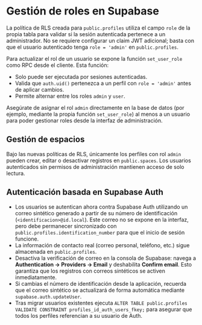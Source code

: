 # Gestión de roles en Supabase

La política de RLS creada para `public.profiles` utiliza el campo `role` de la propia tabla para validar si la sesión autenticada pertenece a un administrador. No se requiere configurar un claim JWT adicional; basta con que el usuario autenticado tenga `role = 'admin'` en `public.profiles`.

Para actualizar el rol de un usuario se expone la función `set_user_role` como RPC desde el cliente. Esta función:

- Solo puede ser ejecutada por sesiones autenticadas.
- Valida que `auth.uid()` pertenezca a un perfil con `role = 'admin'` antes de aplicar cambios.
- Permite alternar entre los roles `admin` y `user`.

Asegúrate de asignar el rol `admin` directamente en la base de datos (por ejemplo, mediante la propia función `set_user_role`) al menos a un usuario para poder gestionar roles desde la interfaz de administración.

## Gestión de espacios

Bajo las nuevas políticas de RLS, únicamente los perfiles con rol `admin` pueden crear, editar o desactivar registros en `public.spaces`. Los usuarios autenticados sin permisos de administración mantienen acceso de solo lectura.

## Autenticación basada en Supabase Auth

- Los usuarios se autentican ahora contra Supabase Auth utilizando un correo sintético generado a partir de su número de identificación (`<identificacion>@id.local`). Este correo no se expone en la interfaz, pero debe permanecer sincronizado con `public.profiles.identification_number` para que el inicio de sesión funcione.
- La información de contacto real (correo personal, teléfono, etc.) sigue almacenada en `public.profiles`.
- Desactiva la verificación de correo en la consola de Supabase: navega a **Authentication → Providers → Email** y deshabilita **Confirm email**. Esto garantiza que los registros con correos sintéticos se activen inmediatamente.
- Si cambias el número de identificación desde la aplicación, recuerda que el correo sintético se actualizará de forma automática mediante `supabase.auth.updateUser`.
- Tras migrar usuarios existentes ejecuta `ALTER TABLE public.profiles VALIDATE CONSTRAINT profiles_id_auth_users_fkey;` para asegurar que todos los perfiles referencian a su usuario de Auth.
